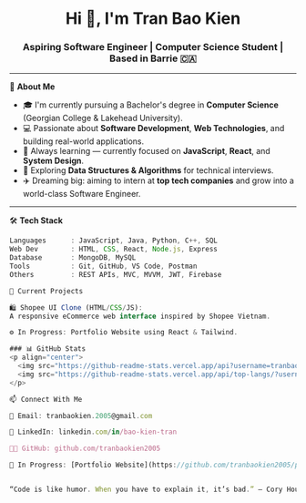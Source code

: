 <h1 align="center">Hi 👋, I'm Tran Bao Kien</h1>
<h3 align="center">Aspiring Software Engineer | Computer Science Student | Based in Barrie 🇨🇦</h3>

---

🌱 **About Me**

- 🎓 I'm currently pursuing a Bachelor's degree in **Computer Science** (Georgian College & Lakehead University).
- 💻 Passionate about **Software Development**, **Web Technologies**, and building real-world applications.
- 🚀 Always learning — currently focused on **JavaScript**, **React**, and **System Design**.
- 🧠 Exploring **Data Structures & Algorithms** for technical interviews.
- ✈️ Dreaming big: aiming to intern at **top tech companies** and grow into a world-class Software Engineer.

---

🛠️ **Tech Stack**

```ts
Languages      : JavaScript, Java, Python, C++, SQL  
Web Dev        : HTML, CSS, React, Node.js, Express  
Database       : MongoDB, MySQL  
Tools          : Git, GitHub, VS Code, Postman  
Others         : REST APIs, MVC, MVVM, JWT, Firebase 

📌 Current Projects

🛍️ Shopee UI Clone (HTML/CSS/JS):
A responsive eCommerce web interface inspired by Shopee Vietnam.

⚙️ In Progress: Portfolio Website using React & Tailwind.

### 📊 GitHub Stats  
<p align="center">
  <img src="https://github-readme-stats.vercel.app/api?username=tranbaokien2005&show_icons=true&theme=github_dark" height="180"/>
  <img src="https://github-readme-stats.vercel.app/api/top-langs/?username=tranbaokien2005&layout=compact&theme=github_dark" height="180"/>
</p>

📫 Connect With Me

📧 Email: tranbaokien.2005@gmail.com

💼 LinkedIn: linkedin.com/in/bao-kien-tran

🧑‍💻 GitHub: github.com/tranbaokien2005

🔨 In Progress: [Portfolio Website](https://github.com/tranbaokien2005/portfolio) using React & Tailwind.


“Code is like humor. When you have to explain it, it’s bad.” – Cory House
